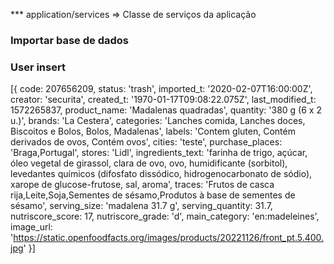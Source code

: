 *** application/services => Classe de serviços da aplicação  

### Importar base de dados


### User insert 
[{
    code: 207656209,
    status: 'trash',
    imported_t: '2020-02-07T16:00:00Z',
    creator: 'securita',
    created_t: '1970-01-17T09:08:22.075Z',
    last_modified_t: 1572265837,
    product_name: 'Madalenas quadradas',
    quantity: '380 g (6 x 2 u.)',
    brands: 'La Cestera',
    categories: 'Lanches comida, Lanches doces, Biscoitos e Bolos, Bolos, Madalenas',
    labels: 'Contem gluten, Contém derivados de ovos, Contém ovos',
    cities: 'teste',
    purchase_places: 'Braga,Portugal',
    stores: 'Lidl',
    ingredients_text: 'farinha de trigo, açúcar, óleo vegetal de girassol, clara de ovo, ovo, humidificante (sorbitol), levedantes químicos (difosfato dissódico, hidrogenocarbonato de sódio), xarope de glucose-frutose, sal, aroma',
    traces: 'Frutos de casca rija,Leite,Soja,Sementes de sésamo,Produtos à base de sementes de sésamo',
    serving_size: 'madalena 31.7 g',
    serving_quantity: 31.7,
    nutriscore_score: 17,
    nutriscore_grade: 'd',
    main_category: 'en:madeleines',
    image_url: 'https://static.openfoodfacts.org/images/products/20221126/front_pt.5.400.jpg'
}]